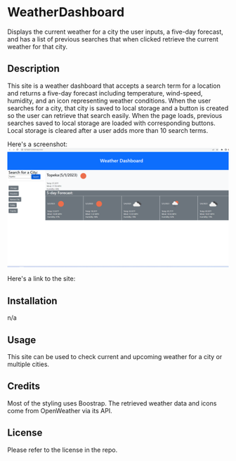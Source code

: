 # WeatherDashboard

Displays the current weather for a city the user inputs, a five-day forecast, and has a list of previous searches that when clicked retrieve the current weather for that city.

## Description

This site is a weather dashboard that accepts a search term for a location and returns a five-day forecast including temperature, wind-speed, humidity, and an icon representing weather conditions. When the user searches for a city, that city is saved to local storage and a button is created so the user can retrieve that search easily. When the page loads, previous searches saved to local storage are loaded with corresponding buttons. Local storage is cleared after a user adds more than 10 search terms.

Here's a screenshot: ![WeatherDashboardScreenshot](/weatherdashboardscreenshot.png?raw=true "Weather Dashboard Screenshot")

Here's a link to the site:

## Installation

n/a

## Usage

This site can be used to check current and upcoming weather for a city or multiple cities.

## Credits

Most of the styling uses Boostrap. The retrieved weather data and icons come from OpenWeather via its API.

## License

Please refer to the license in the repo.
